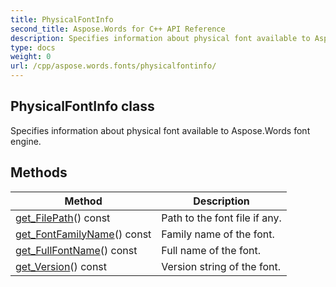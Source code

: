 ```yaml
---
title: PhysicalFontInfo
second_title: Aspose.Words for C++ API Reference
description: Specifies information about physical font available to Aspose.Words font engine. 
type: docs
weight: 0
url: /cpp/aspose.words.fonts/physicalfontinfo/
---
```

## PhysicalFontInfo class


Specifies information about physical font available to Aspose.Words font engine. 

## Methods

| Method | Description |
| --- | --- |
| [get_FilePath](./get_filepath/)() const | Path to the font file if any.  |
| [get_FontFamilyName](./get_fontfamilyname/)() const | Family name of the font.  |
| [get_FullFontName](./get_fullfontname/)() const | Full name of the font.  |
| [get_Version](./get_version/)() const | Version string of the font.  |
